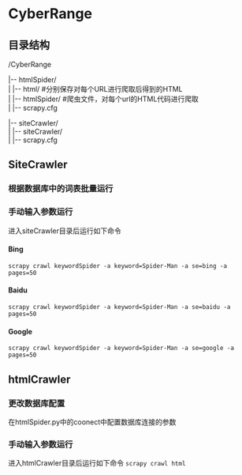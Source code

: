 # CyberRange
## 目录结构
/CyberRange  

|-- htmlSpider/    
|   |-- html/  #分别保存对每个URL进行爬取后得到的HTML    
|   |-- htmlSpider/ #爬虫文件，对每个url的HTML代码进行爬取  
|   |-- scrapy.cfg  

|-- siteCrawler/   
|   |-- siteCrawler/   
|   |-- scrapy.cfg   

## SiteCrawler

### 根据数据库中的词表批量运行



### 手动输入参数运行

进入siteCrawler目录后运行如下命令

#### Bing
```scrapy crawl keywordSpider -a keyword=Spider-Man -a se=bing -a pages=50```

#### Baidu
```scrapy crawl keywordSpider -a keyword=Spider-Man -a se=baidu -a pages=50```

#### Google
```scrapy crawl keywordSpider -a keyword=Spider-Man -a se=google -a pages=50```  



## htmlCrawler
### 更改数据库配置
在htmlSpider.py中的coonect中配置数据库连接的参数
### 手动输入参数运行

进入htmlCrawler目录后运行如下命令
```scrapy crawl html```  


